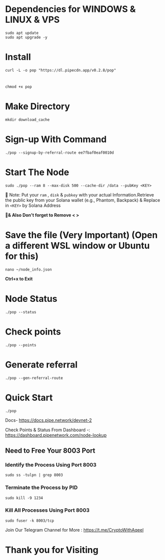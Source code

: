 # Dependencies for WINDOWS & LINUX & VPS
```
sudo apt update
sudo apt upgrade -y
```

# Install
```
curl -L -o pop "https://dl.pipecdn.app/v0.2.8/pop"

```

#
```
chmod +x pop
```
# Make Directory

```
mkdir download_cache
```

# Sign-up With Command

```
./pop --signup-by-referral-route ee7fbaf0eaf0010d
```

# Start The Node

```
sudo ./pop --ram 8 --max-disk 500 --cache-dir /data --pubKey <KEY>
```
🚩 Note: Put your `ram` , `disk` & `pubkey` with your actual Information.Retrieve the public key from your Solana wallet (e.g., Phantom, Backpack) & Replace in `<KEY>` by Solana Address

🚩**& Also Don't forget to Remove < >**



# Save the file (Very Important)  (Open a different WSL window or Ubuntu for this)

```
nano ~/node_info.json
```
**Ctrl+x to Exit**

# Node Status

```
./pop --status
```

# Check points

```
./pop --points
```

# Generate referral

```
./pop --gen-referral-route
```

# Quick Start

```
./pop
```

Docs- https://docs.pipe.network/devnet-2

Check Points & Status From Dashboard -: https://dashboard.pipenetwork.com/node-lookup

## Need to Free Your 8003 Port

### Identify the Process Using Port 8003
```
sudo ss -tulpn | grep 8003
```

### Terminate the Process by PID
```
sudo kill -9 1234
```

### Kill All Processes Using Port 8003
```
sudo fuser -k 8003/tcp
```

Join Our Telegram Channel for More : https://t.me/CryptoWithAqeel

# Thank you for Visiting

